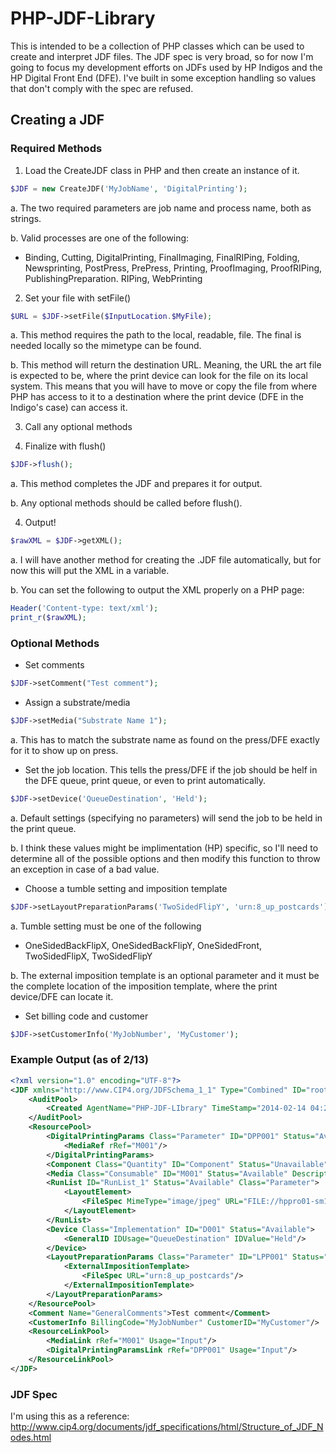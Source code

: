 # PHP-JDF-Library

This is intended to be a collection of PHP classes which can be used to create and interpret JDF files. The JDF spec is very broad, so for now I'm going to focus my development efforts on JDFs used by HP Indigos and the HP Digital Front End (DFE). I've built in some exception handling so values that don't comply with the spec are refused.

## Creating a JDF
### Required Methods
1. Load the CreateJDF class in PHP and then create an instance of it.

 ```php
 $JDF = new CreateJDF('MyJobName', 'DigitalPrinting');
 ```
 a. The two required parameters are job name and process name, both as strings.

 b. Valid processes are one of the following:

 - Binding, Cutting, DigitalPrinting, FinalImaging, FinalRIPing, Folding, Newsprinting, PostPress, PrePress, Printing, ProofImaging, ProofRIPing, PublishingPreparation. RIPing, WebPrinting
 
2. Set your file with setFile()
 ```php
 $URL = $JDF->setFile($InputLocation.$MyFile);
 ```
 a. This method requires the path to the local, readable, file. The final is needed locally so the mimetype can be found.
 
 b. This method will return the destination URL. Meaning, the URL the art file is expected to be, where the print device can look for the file on its local system. This means that you will have to move or copy the file from where PHP has access to it to a destination where the print device (DFE in the Indigo's case) can access it.

3. Call any optional methods

4. Finalize with flush()
 ```php
 $JDF->flush();
 ```
 a. This method completes the JDF and prepares it for output.
 
 b. Any optional methods should be called before flush().
 
4. Output! 
 ```php
 $rawXML = $JDF->getXML();
 ```
 a. I will have another method for creating the .JDF file automatically, but for now this will put the XML in a variable.
 
 b. You can set the following to output the XML properly on a PHP page:
 
 ```php
 Header('Content-type: text/xml');
 print_r($rawXML);
 ```

### Optional Methods

- Set comments

 ```php
 $JDF->setComment("Test comment");
 ```
 
- Assign a substrate/media
 ```php
 $JDF->setMedia("Substrate Name 1");
 ```
 a. This has to match the substrate name as found on the press/DFE exactly for it to show up on press.
 
- Set the job location. This tells the press/DFE if the job should be helf in the DFE queue, print queue, or even to print automatically. 

 ```php
 $JDF->setDevice('QueueDestination', 'Held');
 ```
 a. Default settings (specifying no parameters) will send the job to be held in the print queue.
 
 b. I think these values might be implimentation (HP) specific, so I'll need to determine all of the possible options and then modify this function to throw an exception in case of a bad value.
 
- Choose a tumble setting and imposition template

 ```php
 $JDF->setLayoutPreparationParams('TwoSidedFlipY', 'urn:8_up_postcards');
 ```
 a. Tumble setting must be one of the following
 
  - OneSidedBackFlipX, OneSidedBackFlipY, OneSidedFront, TwoSidedFlipX, TwoSidedFlipY
 
 b. The external imposition template is an optional parameter and it must be the complete location of the imposition template, where the print device/DFE can locate it.
 
- Set billing code and customer
 ```php
 $JDF->setCustomerInfo('MyJobNumber', 'MyCustomer');
 ```

### Example Output (as of 2/13)
```xml
<?xml version="1.0" encoding="UTF-8"?>
<JDF xmlns="http://www.CIP4.org/JDFSchema_1_1" Type="Combined" ID="rootNodeId" Status="Waiting" JobPartID="000.cdp.797" Version="1.3" Types="DigitalPrinting" DescriptiveName="MyTestJDF">
	<AuditPool>
		<Created AgentName="PHP-JDF-LIbrary" TimeStamp="2014-02-14 04:29:33"/>
	</AuditPool>
	<ResourcePool>
		<DigitalPrintingParams Class="Parameter" ID="DPP001" Status="Available">
			<MediaRef rRef="M001"/>
		</DigitalPrintingParams>
		<Component Class="Quantity" ID="Component" Status="Unavailable" ComponentType="FinalProduct"/>
		<Media Class="Consumable" ID="M001" Status="Available" DescriptiveName="Substrate Name 1"/>
		<RunList ID="RunList_1" Status="Available" Class="Parameter">
			<LayoutElement>
				<FileSpec MimeType="image/jpeg" URL="FILE://hppro01-sm1/Jobs/example_image.jpg"/>
			</LayoutElement>
		</RunList>
		<Device Class="Implementation" ID="D001" Status="Available">
			<GeneralID IDUsage="QueueDestination" IDValue="Held"/>
		</Device>
		<LayoutPreparationParams Class="Parameter" ID="LPP001" Status="Available" Sides="TwoSidedFlipY">
			<ExternalImpositionTemplate>
				<FileSpec URL="urn:8_up_postcards"/>
			</ExternalImpositionTemplate>
		</LayoutPreparationParams>
	</ResourcePool>
	<Comment Name="GeneralComments">Test comment</Comment>
	<CustomerInfo BillingCode="MyJobNumber" CustomerID="MyCustomer"/>
	<ResourceLinkPool>
		<MediaLink rRef="M001" Usage="Input"/>
		<DigitalPrintingParamsLink rRef="DPP001" Usage="Input"/>
	</ResourceLinkPool>
</JDF>
```

### JDF Spec
I'm using this as a reference: http://www.cip4.org/documents/jdf_specifications/html/Structure_of_JDF_Nodes.html